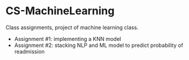 # CS-MachineLearning
Class assignments, project of machine learning class.

- Assignment #1: implementing a KNN model
- Assignment #2: stacking NLP and ML model to predict probability of readmission
